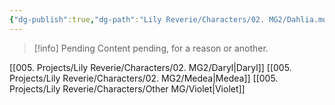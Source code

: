 ```yaml
---
{"dg-publish":true,"dg-path":"Lily Reverie/Characters/02. MG2/Dahlia.md","permalink":"/lily-reverie/characters/02-mg-2/dahlia/","created":"2024-01-20T03:12:51.328-03:00","updated":"2024-01-21T01:41:28.395-03:00"}
---
```



>[!info] Pending
>Content pending, for a reason or another.

[[005. Projects/Lily Reverie/Characters/02. MG2/Daryl\|Daryl]]
[[005. Projects/Lily Reverie/Characters/02. MG2/Medea\|Medea]]
[[005. Projects/Lily Reverie/Characters/Other MG/Violet\|Violet]]